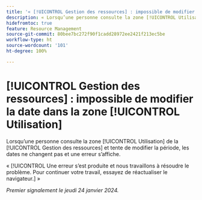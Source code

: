 ```yaml
---
title: '« [!UICONTROL Gestion des ressources] : impossible de modifier la date dans la zone [!UICONTROL Utilisation] »'
description: « Lorsqu’une personne consulte la zone [!UICONTROL Utilisation] de la [!UICONTROL Gestion des ressources] et tente de modifier la période, les dates ne changent pas et une erreur s’affiche. »
hidefromtoc: true
feature: Resource Management
source-git-commit: 80bee7bc272f90f1cadd28972ee2421f213ec5be
workflow-type: ht
source-wordcount: '101'
ht-degree: 100%

---
```



# [!UICONTROL Gestion des ressources] : impossible de modifier la date dans la zone [!UICONTROL Utilisation]

Lorsqu’une personne consulte la zone [!UICONTROL Utilisation] de la [!UICONTROL Gestion des ressources] et tente de modifier la période, les dates ne changent pas et une erreur s’affiche.

« [!UICONTROL Une erreur s’est produite et nous travaillons à résoudre le problème. Pour continuer votre travail, essayez de réactualiser le navigateur.] »

_Premier signalement le jeudi 24 janvier 2024._
